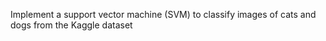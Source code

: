Implement a support vector machine (SVM) to classify images of cats and dogs from the Kaggle dataset
